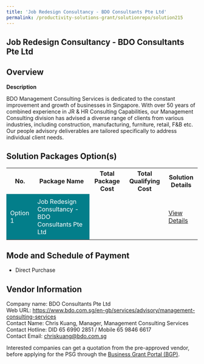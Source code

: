 ```yaml
---
title: 'Job Redesign Consultancy - BDO Consultants Pte Ltd'
permalink: /productivity-solutions-grant/solutionrepo/solution215
---
```


## Job Redesign Consultancy - BDO Consultants Pte Ltd

## Overview

**Description**

BDO Management Consulting Services is dedicated to the constant improvement and growth of businesses in Singapore. With over 50 years of combined experience in JR & HR Consulting Capabilities, our Management Consulting division has advised a diverse range of clients from various industries, including construction, manufacturing, furniture, retail, F&B etc. Our people advisory deliverables are tailored specifically to address individual client needs.

## Solution Packages Option(s)

<table>
<tr>
<th><b>No.</b></th>
<th><b>Package Name</b></th>
<th><b>Total Package Cost</b></th>
<th><b>Total Qualifying Cost</b></th>
<th><b>Solution Details</b></th>
</tr>
<tr>
<td style='padding: 10px; background-color: #037E8A; color: #FFFFFF;'>Option 1</td>
<td style='padding: 10px; background-color: #037E8A; color: #FFFFFF;'>Job Redesign Consultancy - BDO Consultants Pte Ltd</td>
<td style='padding: 10px;'></td>
<td style='padding: 10px;'></td>
<td style='padding: 10px;'><a href='/images/psg/CaseStudiesbyBDO.pdf' target='_blank'>View Details</a></td>
</tr>
</table>

## Mode and Schedule of Payment

 - Direct Purchase

## Vendor Information

 Company name: BDO Consultants Pte Ltd<br>Web URL: https://www.bdo.com.sg/en-gb/services/advisory/management-consulting-services<br>Contact Name: Chris Kuang, Manager, Management Consulting Services<br>Contact Hotline: DID 65 6990 2851 / Mobile 65 9846 6617 <br>Contact Email: chriskuang@bdo.com.sg

Interested companies can get a quotation from the pre-approved vendor, before applying for the PSG through the <a href='https://www.businessgrants.gov.sg/' target='_blank' rel='noopener'>Business Grant Portal (BGP)</a>.

<script src="/jquery/resize-tables.js"></script>
